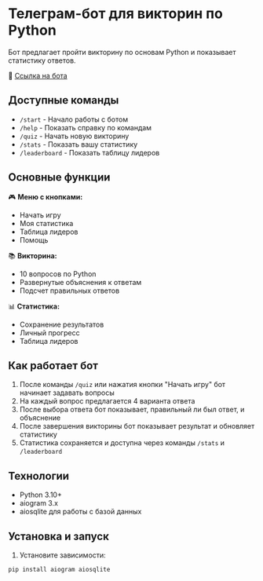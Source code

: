 # Телеграм-бот для викторин по Python

Бот предлагает пройти викторину по основам Python и показывает статистику ответов.

🔗 [Ссылка на бота](https://t.me/My_first_project_The_F_bot)

## Доступные команды

- `/start` - Начало работы с ботом
- `/help` - Показать справку по командам
- `/quiz` - Начать новую викторину
- `/stats` - Показать вашу статистику
- `/leaderboard` - Показать таблицу лидеров

## Основные функции

🎮 **Меню с кнопками:**
- Начать игру
- Моя статистика
- Таблица лидеров
- Помощь

📚 **Викторина:**
- 10 вопросов по Python
- Развернутые объяснения к ответам
- Подсчет правильных ответов

📊 **Статистика:**
- Сохранение результатов
- Личный прогресс
- Таблица лидеров

## Как работает бот

1. После команды `/quiz` или нажатия кнопки "Начать игру" бот начинает задавать вопросы
2. На каждый вопрос предлагается 4 варианта ответа
3. После выбора ответа бот показывает, правильный ли был ответ, и объяснение
4. После завершения викторины бот показывает результат и обновляет статистику
5. Статистика сохраняется и доступна через команды `/stats` и `/leaderboard`

## Технологии

- Python 3.10+
- aiogram 3.x
- aiosqlite для работы с базой данных

## Установка и запуск

1. Установите зависимости:
```bash
pip install aiogram aiosqlite